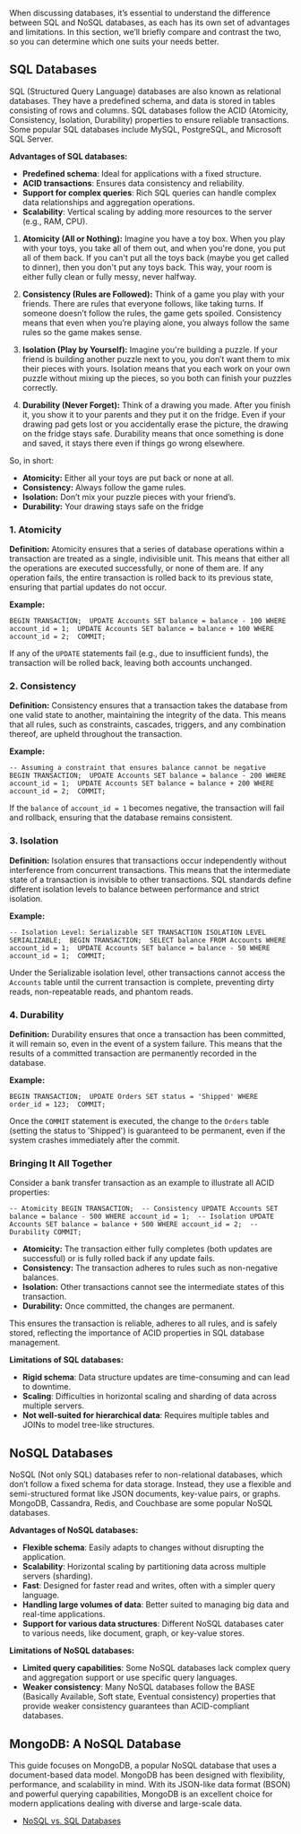 
When discussing databases, it’s essential to understand the difference between SQL and NoSQL databases, as each has its own set of advantages and limitations. In this section, we’ll briefly compare and contrast the two, so you can determine which one suits your needs better.

## SQL Databases

SQL (Structured Query Language) databases are also known as relational databases. They have a predefined schema, and data is stored in tables consisting of rows and columns. SQL databases follow the ACID (Atomicity, Consistency, Isolation, Durability) properties to ensure reliable transactions. Some popular SQL databases include MySQL, PostgreSQL, and Microsoft SQL Server.

**Advantages of SQL databases:**

- **Predefined schema**: Ideal for applications with a fixed structure.
- **ACID transactions**: Ensures data consistency and reliability.
- **Support for complex queries**: Rich SQL queries can handle complex data relationships and aggregation operations.
- **Scalability**: Vertical scaling by adding more resources to the server (e.g., RAM, CPU).

1. **Atomicity (All or Nothing):** Imagine you have a toy box. When you play with your toys, you take all of them out, and when you're done, you put all of them back. If you can't put all the toys back (maybe you get called to dinner), then you don't put any toys back. This way, your room is either fully clean or fully messy, never halfway.
    
2. **Consistency (Rules are Followed):** Think of a game you play with your friends. There are rules that everyone follows, like taking turns. If someone doesn’t follow the rules, the game gets spoiled. Consistency means that even when you’re playing alone, you always follow the same rules so the game makes sense.
    
3. **Isolation (Play by Yourself):** Imagine you're building a puzzle. If your friend is building another puzzle next to you, you don’t want them to mix their pieces with yours. Isolation means that you each work on your own puzzle without mixing up the pieces, so you both can finish your puzzles correctly.
    
4. **Durability (Never Forget):** Think of a drawing you made. After you finish it, you show it to your parents and they put it on the fridge. Even if your drawing pad gets lost or you accidentally erase the picture, the drawing on the fridge stays safe. Durability means that once something is done and saved, it stays there even if things go wrong elsewhere.
    

So, in short:

- **Atomicity:** Either all your toys are put back or none at all.
- **Consistency:** Always follow the game rules.
- **Isolation:** Don’t mix your puzzle pieces with your friend’s.
- **Durability:** Your drawing stays safe on the fridge

### 1. Atomicity

**Definition:** Atomicity ensures that a series of database operations within a transaction are treated as a single, indivisible unit. This means that either all the operations are executed successfully, or none of them are. If any operation fails, the entire transaction is rolled back to its previous state, ensuring that partial updates do not occur.

**Example:**

`BEGIN TRANSACTION;  UPDATE Accounts SET balance = balance - 100 WHERE account_id = 1;  UPDATE Accounts SET balance = balance + 100 WHERE account_id = 2;  COMMIT;`

If any of the `UPDATE` statements fail (e.g., due to insufficient funds), the transaction will be rolled back, leaving both accounts unchanged.

### 2. Consistency
 
**Definition:** Consistency ensures that a transaction takes the database from one valid state to another, maintaining the integrity of the data. This means that all rules, such as constraints, cascades, triggers, and any combination thereof, are upheld throughout the transaction.

**Example:**

`-- Assuming a constraint that ensures balance cannot be negative  BEGIN TRANSACTION;  UPDATE Accounts SET balance = balance - 200 WHERE account_id = 1;  UPDATE Accounts SET balance = balance + 200 WHERE account_id = 2;  COMMIT;`

If the `balance` of `account_id = 1` becomes negative, the transaction will fail and rollback, ensuring that the database remains consistent.

### 3. Isolation

**Definition:** Isolation ensures that transactions occur independently without interference from concurrent transactions. This means that the intermediate state of a transaction is invisible to other transactions. SQL standards define different isolation levels to balance between performance and strict isolation.

**Example:**


`-- Isolation Level: Serializable SET TRANSACTION ISOLATION LEVEL SERIALIZABLE;  BEGIN TRANSACTION;  SELECT balance FROM Accounts WHERE account_id = 1;  UPDATE Accounts SET balance = balance - 50 WHERE account_id = 1;  COMMIT;`

Under the Serializable isolation level, other transactions cannot access the `Accounts` table until the current transaction is complete, preventing dirty reads, non-repeatable reads, and phantom reads.

### 4. Durability

**Definition:** Durability ensures that once a transaction has been committed, it will remain so, even in the event of a system failure. This means that the results of a committed transaction are permanently recorded in the database.

**Example:**


`BEGIN TRANSACTION;  UPDATE Orders SET status = 'Shipped' WHERE order_id = 123;  COMMIT;`

Once the `COMMIT` statement is executed, the change to the `Orders` table (setting the status to 'Shipped') is guaranteed to be permanent, even if the system crashes immediately after the commit.

### Bringing It All Together

Consider a bank transfer transaction as an example to illustrate all ACID properties:


`-- Atomicity BEGIN TRANSACTION;  -- Consistency UPDATE Accounts SET balance = balance - 500 WHERE account_id = 1;  -- Isolation UPDATE Accounts SET balance = balance + 500 WHERE account_id = 2;  -- Durability COMMIT;`

- **Atomicity:** The transaction either fully completes (both updates are successful) or is fully rolled back if any update fails.
- **Consistency:** The transaction adheres to rules such as non-negative balances.
- **Isolation:** Other transactions cannot see the intermediate states of this transaction.
- **Durability:** Once committed, the changes are permanent.

This ensures the transaction is reliable, adheres to all rules, and is safely stored, reflecting the importance of ACID properties in SQL database management.

**Limitations of SQL databases:**

- **Rigid schema**: Data structure updates are time-consuming and can lead to downtime.
- **Scaling**: Difficulties in horizontal scaling and sharding of data across multiple servers.
- **Not well-suited for hierarchical data**: Requires multiple tables and JOINs to model tree-like structures.

## NoSQL Databases

NoSQL (Not only SQL) databases refer to non-relational databases, which don’t follow a fixed schema for data storage. Instead, they use a flexible and semi-structured format like JSON documents, key-value pairs, or graphs. MongoDB, Cassandra, Redis, and Couchbase are some popular NoSQL databases.

**Advantages of NoSQL databases:**

- **Flexible schema**: Easily adapts to changes without disrupting the application.
- **Scalability**: Horizontal scaling by partitioning data across multiple servers (sharding).
- **Fast**: Designed for faster read and writes, often with a simpler query language.
- **Handling large volumes of data**: Better suited to managing big data and real-time applications.
- **Support for various data structures**: Different NoSQL databases cater to various needs, like document, graph, or key-value stores.

**Limitations of NoSQL databases:**

- **Limited query capabilities**: Some NoSQL databases lack complex query and aggregation support or use specific query languages.
- **Weaker consistency**: Many NoSQL databases follow the BASE (Basically Available, Soft state, Eventual consistency) properties that provide weaker consistency guarantees than ACID-compliant databases.

## MongoDB: A NoSQL Database

This guide focuses on MongoDB, a popular NoSQL database that uses a document-based data model. MongoDB has been designed with flexibility, performance, and scalability in mind. With its JSON-like data format (BSON) and powerful querying capabilities, MongoDB is an excellent choice for modern applications dealing with diverse and large-scale data.

- [NoSQL vs. SQL Databases](https://www.mongodb.com/nosql-explained/nosql-vs-sql)
